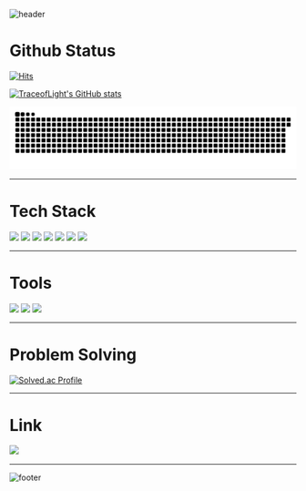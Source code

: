 
![header](https://capsule-render.vercel.app/api?type=waving&color=timeGradient&height=180&section=header&text=Introduce%20This%20Github&fontSize=50&fontAlignY=38&descAlign=75&descAlignY=60&animation=fadeIn)

# Github Status

[![Hits](https://hits.seeyoufarm.com/api/count/incr/badge.svg?url=https%3A%2F%2Fgithub.com%2Ftraceoflight%2Fhit-counter&count_bg=%2379C83D&title_bg=%23555555&icon=git.svg&icon_color=%23F05032&title=visitors&edge_flat=false)](https://hits.seeyoufarm.com)

[![TraceofLight's GitHub stats](https://github-readme-stats.vercel.app/api?username=TraceofLight&show_icons=true&bg_color=FFFFFF)](https://www.traceoflight.dev/)

![snake gif](https://github.com/TraceofLight/TraceofLight/blob/output/solvedac-snake.svg)
<hr>

# Tech Stack
<div>
<img src="https://img.shields.io/badge/Git-FFFFFF?style=plastic&logo=git&logoColor=F05032"/>
<img src="https://img.shields.io/badge/ABAP-FFFFFF?style=plastic&logo=sap&logoColor=0FAAFF"/>
<img src="https://img.shields.io/badge/Swift-FFFFFF?style=plastic&logo=swift&logoColor=F05138"/>
<img src="https://img.shields.io/badge/Python-FFFFFF?style=plastic&logo=python&logoColor=3776AB"/>
<img src="https://img.shields.io/badge/Django-FFFFFF?style=plastic&logo=django&logoColor=092E20"/>
<img src="https://img.shields.io/badge/Java-FFFFFF?style=plastic&logo=Java&logoColor=3776AB"/>
<img src="https://img.shields.io/badge/Spring-FFFFFF?style=plastic&logo=spring&logoColor=0A3711"/>

</div>
<hr>

# Tools

<div>
<img src="https://img.shields.io/badge/Visual Studio Code-FFFFFF?style=plastic&logo=visualstudiocode&logoColor=007ACC"/>
<img src="https://img.shields.io/badge/Pycharm-FFFFFF?style=plastic&logo=pycharm&logoColor=008000"/>
<img src="https://img.shields.io/badge/Jupyter-FFFFFF?style=plastic&logo=jupyter&logoColor=F37626"/>
</div>
<hr>

# Problem Solving

[![Solved.ac Profile](https://mazassumnida.wtf/api/v2/generate_badge?boj=traceoflight)](https://solved.ac/traceoflight)
<hr>

# Link

[<img src="https://img.shields.io/badge/velog-FFFFFF?style=plastic&logo=velog&logoColor=20C997"/>](https://velog.io/@traceoflight/)
<hr>

![footer](https://capsule-render.vercel.app/api?section=footer&type=waving&color=timeGradient)
